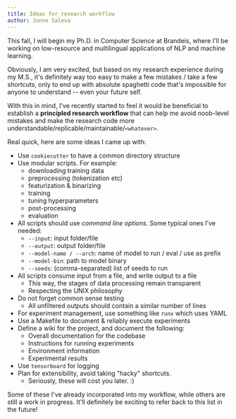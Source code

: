 ```yaml
---
title: Ideas for research workflow
author: Jonne Saleva
---
```


This fall, I will begin my Ph.D. in Computer Science at Brandeis, where I'll be working on low-resource and multilingual applications of NLP and machine learning. 

Obviously, I am very excited, but based on my research experience during my M.S., it's definitely way too easy to make a few mistakes / take a few shortcuts, only to end up with absolute spaghetti code that's impossible for anyone to understand -- even your future self. 

With this in mind, I've recently started to feel it would be beneficial to establish a **principled research workflow** that can help me avoid noob-level mistakes and make the research code more understandable/replicable/maintainable/`<whatever>`.

Real quick, here are some ideas I came up with:

- Use `cookiecutter` to have a common directory structure
- Use modular scripts. For example:
    - downloading training data
    - preprocessing (tokenization etc)
    - featurization & binarizing
    - training
    - tuning hyperparameters
    - post-processing
    - evaluation
- All scripts should use *command line options*. Some typical ones I've needed:
    - `--input`: input folder/file
    - `--output`: output folder/file
    - `--model-name / --arch`: name of model to run / eval / use as prefix
    - `--model-bin`: path to model binary
    - `--seeds`: (comma-separated) list of seeds to run
- All scripts consume input from a file, and write output to a file
    - This way, the stages of data processing remain transparent
    - Respecting the UNIX philosophy
- Do not forget common sense testing
    - All unfiltered outputs should contain a similar number of lines
- For experiment management, use something like `runx` which uses YAML
- Use a Makefile to document & reliably execute experiments
- Define a wiki for the project, and document the following:
    - Overall documentation for the codebase
    - Instructions for running experiments
    - Environment information
    - Experimental results
- Use `tensorboard` for logging
- Plan for extensibility, avoid taking "hacky" shortcuts.
    - Seriously, these will cost you later. :)

Some of these I've already incorporated into my workflow, while others are still a work in progress. It'll definitely be exciting to refer back to this list in the future!

